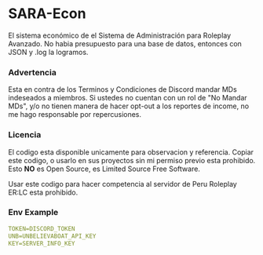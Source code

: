 # SARA-Econ

El sistema económico de el Sistema de Administración para Roleplay Avanzado. No habia presupuesto para una base de datos, entonces con JSON y .log la logramos.

### Advertencia

Esta en contra de los Terminos y Condiciones de Discord mandar MDs indeseados a miembros. Si ustedes no cuentan con un rol de "No Mandar MDs", y/o no tienen manera de hacer opt-out a los reportes de income, no me hago responsable por repercusiones.

### Licencia

El codigo esta disponible unicamente para observacion y referencia. Copiar este codigo, o usarlo en sus proyectos sin mi permiso previo esta prohibido. Esto **NO** es Open Source, es Limited Source Free Software.

Usar este codigo para hacer competencia al servidor de Peru Roleplay ER:LC esta prohibido.

### Env Example

```yaml
TOKEN=DISCORD_TOKEN
UNB=UNBELIEVABOAT_API_KEY
KEY=SERVER_INFO_KEY
```
